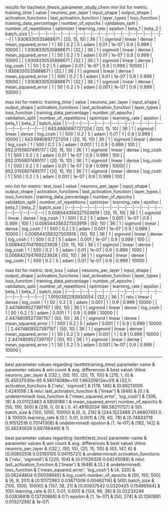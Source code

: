 results for bachelor_thesis_parameter_study_chem
min list for metric: training_time
|              value | neurons_per_layer | input_shape | output_shape | activation_functions | last_activation_function | layer_types |      loss_function | training_data_percentage | number_of_epochs | validation_split | number_of_repetitions | optimizer | learning_rate | epsilon | beta_1 | beta_2 | batch_size |
|---|---|---|---|---|---|---|---|---|---|---|---|---|---|---|---|---|---|
| 1.9308330535888671 |      (20, 15, 10) |          36 |            1 |              sigmoid |                   linear |       dense | mean_squared_error |                        1 |               50 |              0.2 |                     5 |      adam |          0.01 |   1e-07 |    0.9 |  0.999 |      10000 |
| 1.9308330535888671 |             (32,) |          36 |            1 |              sigmoid |                   linear |       dense | mean_squared_error |                        1 |               50 |              0.2 |                     5 |      adam |          0.01 |   1e-07 |    0.9 |  0.999 |      10000 |
| 1.9308330535888671 |             (32,) |          36 |            1 |              sigmoid |                   linear |       dense |           log_cosh |                        1 |               50 |              0.2 |                     5 |      adam |          0.01 |   1e-07 |    0.9 |  0.999 |      10000 |
| 1.9308330535888671 |             (32,) |          36 |            1 |              sigmoid |                   linear |       dense | mean_squared_error |                        1 |              500 |              0.2 |                     5 |      adam |          0.01 |   1e-07 |    0.9 |  0.999 |      10000 |
| 1.9308330535888671 |             (32,) |          36 |            1 |              sigmoid |                   linear |       dense | mean_squared_error |                        1 |               50 |              0.2 |                     5 |      adam |         0.001 |   1e-07 |    0.9 |  0.999 |      10000 |

max list for metric: training_time
|             value | neurons_per_layer | input_shape | output_shape | activation_functions | last_activation_function | layer_types | loss_function | training_data_percentage | number_of_epochs | validation_split | number_of_repetitions | optimizer | learning_rate | epsilon | beta_1 | beta_2 | batch_size |
|---|---|---|---|---|---|---|---|---|---|---|---|---|---|---|---|---|---|
| 643.6880697727204 |      (20, 15, 10) |          36 |            1 |              sigmoid |                   linear |       dense |      log_cosh |                        1 |              500 |              0.2 |                     5 |      adam |          0.01 |       1 |    0.9 |  0.999 |      10000 |
| 643.6880697727204 |      (20, 15, 10) |          36 |            1 |              sigmoid |                   linear |       dense |      log_cosh |                        1 |              500 |              0.2 |                     5 |      adam |         0.001 |       1 |    0.9 |  0.999 |        100 |
| 652.0155807495117 |      (20, 15, 10) |          36 |            1 |              sigmoid |                   linear |       dense |      log_cosh |                        1 |              500 |              0.2 |                     5 |      adam |          0.01 |   1e-07 |    0.9 |  0.999 |        100 |
| 652.0155807495117 |      (20, 15, 10) |          36 |            1 |              sigmoid |                   linear |       dense |      log_cosh |                        1 |              500 |              0.2 |                     5 |      adam |          0.01 |   1e-07 |    0.9 |  0.999 |      10000 |
| 652.0155807495117 |      (20, 15, 10) |          36 |            1 |              sigmoid |                   linear |       dense |      log_cosh |                        1 |              500 |              0.2 |                     5 |      adam |         0.001 |   1e-07 |    0.9 |  0.999 |        100 |

min list for metric: test_loss
|                value | neurons_per_layer | input_shape | output_shape | activation_functions | last_activation_function | layer_types | loss_function | training_data_percentage | number_of_epochs | validation_split | number_of_repetitions | optimizer | learning_rate | epsilon | beta_1 | beta_2 | batch_size |
|---|---|---|---|---|---|---|---|---|---|---|---|---|---|---|---|---|---|
| 0.006544356327503919 |      (20, 15, 10) |          36 |            1 |              sigmoid |                   linear |       dense |      log_cosh |                        1 |              500 |              0.2 |                     5 |      adam |         0.001 |   1e-07 |    0.9 |  0.999 |        100 |
| 0.006544356327503919 |          (50, 10) |          36 |            1 |              sigmoid |                   linear |       dense |      log_cosh |                        1 |              500 |              0.2 |                     5 |      adam |         0.001 |   1e-07 |    0.9 |  0.999 |      10000 |
| 0.006544356327503919 |          (50, 10) |          36 |            1 |              sigmoid |                   linear |       dense |      log_cosh |                        1 |              500 |              0.2 |                     5 |      adam |         0.001 |   1e-07 |    0.9 |  0.999 |        100 |
| 0.006842704769223928 |      (20, 15, 10) |          36 |            1 |              sigmoid |                   linear |       dense |      log_cosh |                        1 |              500 |              0.2 |                     5 |      adam |          0.01 |   1e-07 |    0.9 |  0.999 |       1000 |
| 0.006842704769223928 |          (50, 10) |          36 |            1 |              sigmoid |                   linear |       dense |      log_cosh |                        1 |              500 |              0.2 |                     5 |      adam |          0.01 |   1e-07 |    0.9 |  0.999 |      10000 |

max list for metric: test_loss
|              value | neurons_per_layer | input_shape | output_shape | activation_functions | last_activation_function | layer_types |      loss_function | training_data_percentage | number_of_epochs | validation_split | number_of_repetitions | optimizer | learning_rate | epsilon | beta_1 | beta_2 | batch_size |
|---|---|---|---|---|---|---|---|---|---|---|---|---|---|---|---|---|---|
| 1.9150392293930054 |             (32,) |          36 |            1 |                 relu |                   linear |       dense |           log_cosh |                        1 |               50 |              0.2 |                     5 |      adam |         0.001 |       1 |    0.9 |  0.999 |      10000 |
| 2.4474809527397157 |          (50, 10) |          36 |            1 |              sigmoid |                   linear |       dense |           log_cosh |                        1 |               50 |              0.2 |                     5 |      adam |         0.001 |       1 |    0.9 |  0.999 |      10000 |
| 2.4474809527397157 |          (50, 10) |          36 |            1 |              sigmoid |                   linear |       dense | mean_squared_error |                        1 |              500 |              0.2 |                     5 |      adam |         0.001 |       1 |    0.9 |  0.999 |      10000 |
| 2.4474809527397157 |          (50, 10) |          36 |            1 |              sigmoid |                   linear |       dense | mean_squared_error |                        1 |               50 |              0.2 |                     5 |      adam |         0.001 |       1 |    0.9 |  0.999 |      10000 |
| 2.4474809527397157 |          (50, 10) |          36 |            1 |              sigmoid |                   linear |       dense | mean_squared_error |                        1 |               50 |              0.2 |                     5 |      adam |         0.001 |   1e-07 |    0.9 |  0.999 |      10000 |


------------------------------------------------------------

best parameter values regarding \texttt{training_time}
parameter name & parameter values & win count & avg. differences & best value\\
\hline
neurons_per_layer & [(32,), (50, 10), (20, 15, 10)] & [215, 1, 0] & [5.45537030e-05 6.56174089e+00 1.96329612e+01] & (32,)\\
activation_functions & ['relu', 'sigmoid'] & [178, 146] & [0.69213005 1.4241056 ] & relu\\
last_activation_function & ['linear'] & [648] & [0.] & undetermined\\
loss_function & ['mean_squared_error', 'log_cosh'] & [306, 18] & [0.01122463 4.5908186 ] & mean_squared_error\\
number_of_epochs & [50, 150, 500] & [216, 0, 0] & [  0.          41.49192034 186.58211757] & 50\\
batch_size & [100, 1000, 10000] & [0, 0, 216] & [244.1522488   21.86807451   0.        ] & 10000\\
learning_rate & [0.1, 0.01, 0.001] & [78, 60, 78] & [0.74833719 0.91512518 0.70141308] & undetermined\\
epsilon & [1, 1e-07] & [182, 142] & [0.36245626 0.68786448] & 1\\

best parameter values regarding \texttt{test_loss}
parameter name & parameter values & win count & avg. differences & best value\\
\hline
neurons_per_layer & [(32,), (50, 10), (20, 15, 10)] & [63, 147, 6] & [0.00802518 0.03193105 0.04115721] & undetermined\\
activation_functions & ['relu', 'sigmoid'] & [220, 104] & [0.01529326 0.04245088] & relu\\
last_activation_function & ['linear'] & [648] & [0.] & undetermined\\
loss_function & ['mean_squared_error', 'log_cosh'] & [4, 320] & [0.06244804 0.00038945] & log_cosh\\
number_of_epochs & [50, 150, 500] & [6, 9, 201] & [0.10172983 0.03671006 0.00462116] & 500\\
batch_size & [100, 1000, 10000] & [157, 38, 21] & [0.00837542 0.0320425  0.15496564] & 100\\
learning_rate & [0.1, 0.01, 0.001] & [124, 66, 26] & [0.02233246 0.02838818 0.13720868] & 0.1\\
epsilon & [1, 1e-07] & [50, 274] & [0.1260881  0.01327256] & 1e-07\\

